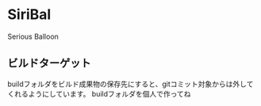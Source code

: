 # SiriBal
Serious Balloon

## ビルドターゲット

buildフォルダをビルド成果物の保存先にすると、gitコミット対象からは外してくれるようにしています。
buildフォルダを個人で作ってね
